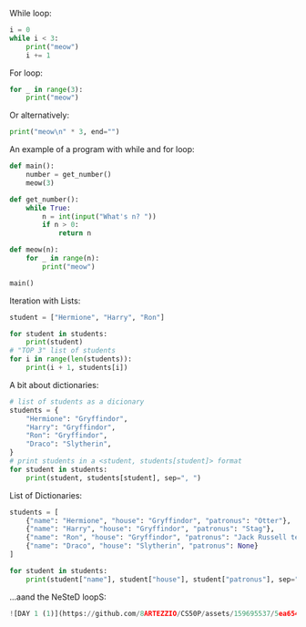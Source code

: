 While loop:
```python
i = 0
while i < 3:
    print("meow")
    i += 1
```
For loop:
```python
for _ in range(3):
    print("meow")
```
Or alternatively:
```python
print("meow\n" * 3, end="")
```
An example of a program with while and for loop:
```python
def main():
    number = get_number()
    meow(3)

def get_number():
    while True:
        n = int(input("What's n? "))
        if n > 0:
            return n

def meow(n):
    for _ in range(n):
        print("meow")

main()
```
Iteration with Lists:
```python
student = ["Hermione", "Harry", "Ron"]

for student in students:
    print(student)   
# "TOP 3" list of students
for i in range(len(students)):
    print(i + 1, students[i])
```
A bit about dictionaries:
```python
# list of students as a dicionary
students = {
    "Hermione": "Gryffindor",
    "Harry": "Gryffindor",
    "Ron": "Gryffindor",
    "Draco": "Slytherin",
}
# print students in a <student, students[student]> format
for student in students:
    print(student, students[student], sep=", ")
```
List of Dictionaries:
```python
students = [
    {"name": "Hermione", "house": "Gryffindor", "patronus": "Otter"},
    {"name": "Harry", "house": "Gryffindor", "patronus": "Stag"},
    {"name": "Ron", "house": "Gryffindor", "patronus": "Jack Russell terrier"},
    {"name": "Draco", "house": "Slytherin", "patronus": None}
]

for student in students:
    print(student["name"], student["house"], student["patronus"], sep=", ")
```
...aand the NeSteD loopS:
```python
![DAY 1 (1)](https://github.com/8ARTEZZIO/CS50P/assets/159695537/5ea654f5-0584-4717-a99f-b45e4028709f)
